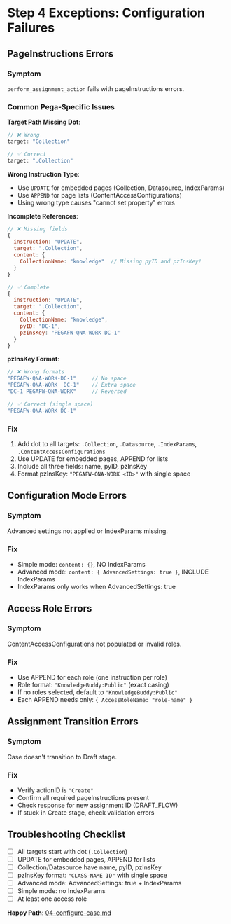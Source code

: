 # Step 4 Exceptions: Configuration Failures

## PageInstructions Errors

### Symptom
`perform_assignment_action` fails with pageInstructions errors.

### Common Pega-Specific Issues

**Target Path Missing Dot**:
```javascript
// ❌ Wrong
target: "Collection"

// ✅ Correct
target: ".Collection"
```

**Wrong Instruction Type**:
- Use `UPDATE` for embedded pages (Collection, Datasource, IndexParams)
- Use `APPEND` for page lists (ContentAccessConfigurations)
- Using wrong type causes "cannot set property" errors

**Incomplete References**:
```javascript
// ❌ Missing fields
{
  instruction: "UPDATE",
  target: ".Collection",
  content: {
    CollectionName: "knowledge"  // Missing pyID and pzInsKey!
  }
}

// ✅ Complete
{
  instruction: "UPDATE",
  target: ".Collection",
  content: {
    CollectionName: "knowledge",
    pyID: "DC-1",
    pzInsKey: "PEGAFW-QNA-WORK DC-1"
  }
}
```

**pzInsKey Format**:
```javascript
// ❌ Wrong formats
"PEGAFW-QNA-WORK-DC-1"     // No space
"PEGAFW-QNA-WORK  DC-1"    // Extra space
"DC-1 PEGAFW-QNA-WORK"     // Reversed

// ✅ Correct (single space)
"PEGAFW-QNA-WORK DC-1"
```

### Fix
1. Add dot to all targets: `.Collection`, `.Datasource`, `.IndexParams`, `.ContentAccessConfigurations`
2. Use UPDATE for embedded pages, APPEND for lists
3. Include all three fields: name, pyID, pzInsKey
4. Format pzInsKey: `"PEGAFW-QNA-WORK <ID>"` with single space

## Configuration Mode Errors

### Symptom
Advanced settings not applied or IndexParams missing.

### Fix
- Simple mode: `content: {}`, NO IndexParams
- Advanced mode: `content: { AdvancedSettings: true }`, INCLUDE IndexParams
- IndexParams only works when AdvancedSettings: true

## Access Role Errors

### Symptom
ContentAccessConfigurations not populated or invalid roles.

### Fix
- Use APPEND for each role (one instruction per role)
- Role format: `"KnowledgeBuddy:Public"` (exact casing)
- If no roles selected, default to `"KnowledgeBuddy:Public"`
- Each APPEND needs only: `{ AccessRoleName: "role-name" }`

## Assignment Transition Errors

### Symptom
Case doesn't transition to Draft stage.

### Fix
- Verify actionID is `"Create"`
- Confirm all required pageInstructions present
- Check response for new assignment ID (DRAFT_FLOW)
- If stuck in Create stage, check validation errors

## Troubleshooting Checklist

- [ ] All targets start with dot (`.Collection`)
- [ ] UPDATE for embedded pages, APPEND for lists
- [ ] Collection/Datasource have name, pyID, pzInsKey
- [ ] pzInsKey format: `"CLASS-NAME ID"` with single space
- [ ] Advanced mode: AdvancedSettings: true + IndexParams
- [ ] Simple mode: no IndexParams
- [ ] At least one access role

**Happy Path**: [04-configure-case.md](../04-configure-case.md)
